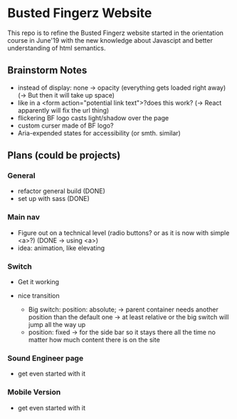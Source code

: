 # Busted Fingerz Website

This repo is to refine the Busted Fingerz website started in the orientation course in June'19 with the new knowledge about Javascipt and better understanding of html semantics.

## Brainstorm Notes

- instead of display: none -> opacity (everything gets loaded right away) (-> But then it will take up space)
- like in a  \<form action="potential link text">?does this work? (-> React apparently will fix the url thing)
- flickering BF logo casts light/shadow over the page
- custom curser made of BF logo?
- Aria-expended states for accessibility (or smth. similar)


## Plans (could be projects)

### General
- refactor general build (DONE)
- set up with sass (DONE)

### Main nav
- Figure out on a technical level (radio buttons? or as it is now with simple \<a>?) (DONE -> using \<a>)
- idea: animation, like elevating  

### Switch

- Get it working
- nice transition

    - Big switch: position: absolute;
    -> parent container needs another position than the default one
    -> at least relative or the big switch will jump all the way up
    - position: fixed -> for the side bar so it stays there all the time no matter how much content there is on the site

### Sound Engineer page

- get even started with it

### Mobile Version

- get even started with it